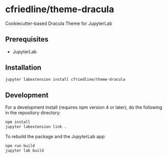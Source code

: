 # cfriedline/theme-dracula

Cookiecutter-based Dracula Theme for JupyterLab

## Prerequisites

* JupyterLab

## Installation

```bash
jupyter labextension install cfriedline/theme-dracula
```

## Development

For a development install (requires npm version 4 or later), do the following in the repository directory:

```bash
npm install
jupyter labextension link .
```

To rebuild the package and the JupyterLab app:

```bash
npm run build
jupyter lab build
```

